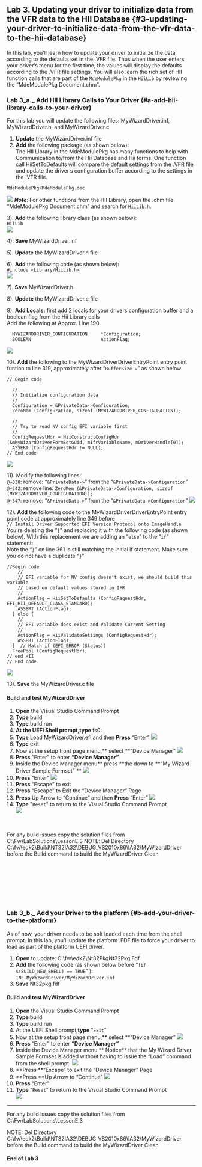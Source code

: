 <!--- @file
 file
 
Copyright (c) 2018, Intel Corporation. All rights reserved.<BR>

Redistribution and use in source (original document form) and 'compiled'
forms (converted to PDF, epub, HTML and other formats) with or without
modification, are permitted provided that the following conditions are met:

1) Redistributions of source code (original document form) must retain the
above copyright notice, this list of conditions and the following
disclaimer as the first lines of this file unmodified.

2) Redistributions in compiled form (transformed to other DTDs, converted to
PDF, epub, HTML and other formats) must reproduce the above copyright
notice, this list of conditions and the following disclaimer in the
documentation and/or other materials provided with the distribution.

THIS DOCUMENTATION IS PROVIDED BY TIANOCORE PROJECT "AS IS" AND ANY EXPRESS OR
IMPLIED WARRANTIES, INCLUDING, BUT NOT LIMITED TO, THE IMPLIED WARRANTIES OF
MERCHANTABILITY AND FITNESS FOR A PARTICULAR PURPOSE ARE DISCLAIMED. IN NO
EVENT SHALL TIANOCORE PROJECT BE LIABLE FOR ANY DIRECT, INDIRECT, INCIDENTAL,
SPECIAL, EXEMPLARY, OR CONSEQUENTIAL DAMAGES (INCLUDING, BUT NOT LIMITED TO,
PROCUREMENT OF SUBSTITUTE GOODS OR SERVICES; LOSS OF USE, DATA, OR PROFITS;
OR BUSINESS INTERRUPTION) HOWEVER CAUSED AND ON ANY THEORY OF LIABILITY,
WHETHER IN CONTRACT, STRICT LIABILITY, OR TORT (INCLUDING NEGLIGENCE OR
OTHERWISE) ARISING IN ANY WAY OUT OF THE USE OF THIS DOCUMENTATION, EVEN IF
ADVISED OF THE POSSIBILITY OF SUCH DAMAGE.

-->
## Lab 3\. Updating your driver to initialize data from the VFR data to the HII Database {#3-updating-your-driver-to-initialize-data-from-the-vfr-data-to-the-hii-database}

In this lab, you’ll learn how to update your driver to initialize the data according to the defaults set in the .VFR file. Thus when the user enters your driver’s menu for the first time, the values will display the defaults according to the .VFR file settings. You will also learn the rich set of HII function calls that are part of the `MdeModulePkg` in the `HiiLib` by reviewing the “MdeModulePkg Document.chm”.

### Lab 3_a._ Add HII Library Calls to Your Driver {#a-add-hii-library-calls-to-your-driver}

For this lab you will update the following files: MyWizardDriver.inf, MyWizardDriver.h, and MyWizardDriver.c
1. **Update** the MyWizardDriver.inf file  
2. **Add** the following package (as shown below):  <br>The HII Library in the MdeModulePkg has many functions to help with Communication to/from the Hii Database and Hii forms. One function call HiiSetToDefaults will compare the default settings from the .VFR file and update the driver’s configuration buffer according to the settings in the .VFR file.        <br>

```
MdeModulePkg/MdeModulePkg.dec
```
![](/media/image38.png)
**_Note_**: For other functions from the HII Library, open the .chm file “MdeModulePkg Document.chm” and search for `HiiLib.h`. <br>

3). **Add** the following library class (as shown below): <br>
`HiiLib` <br>
![](/media/image39.png)<br>

4). **Save** MyWizardDriver.inf <br>

5). **Update** the MyWizardDriver.h file <br>

6). **Add** the following code (as shown below):                <br> `#include <Library/HiiLib.h>`<br>
![](/media/image40.png)<br>

7). **Save** MyWizardDriver.h <br>

8). **Update** the MyWizardDriver.c file <br>

9). **Add Locals:** first add 2 locals for your drivers configuration buffer and a boolean flag from the Hii Library calls <br>Add the following at Approx. Line 190. 
```
  MYWIZARDDRIVER_CONFIGURATION     *Configuration;
  BOOLEAN                          ActionFlag;
```
![](/media/image41.png)<br>

10). **Add** the following to the MyWizardDriverDriverEntryPoint entry point funtion to line 319, approximately after “`BufferSize =`” as shown below 
```
// Begin code
  
  //
  // Initialize configuration data
  //
  Configuration = &PrivateData->Configuration;
  ZeroMem (Configuration, sizeof (MYWIZARDDRIVER_CONFIGURATION));
  
  //
  // Try to read NV config EFI variable first
  //
  ConfigRequestHdr = HiiConstructConfigHdr (&mMyWizardDriverFormSetGuid, mIfrVariableName, mDriverHandle[0]);
  ASSERT (ConfigRequestHdr != NULL);
// End code
```
![](/media/image42.png)<br>

11). Modify the following lines: <br>
`@~338`: remove: “`&PrivateData->`” from the “`&PrivateData->Configuration`”<br>
`@~342`: remove line: `ZeroMem (&PrivateData->Configuration, sizeof (MYWIZARDDRIVER_CONFIGURATION));`<br>
`@~347`: remove: “`&PrivateData->`” from the “`&PrivateData->Configuration`”
![](/media/image43_1.JPG)<br>

12). **Add** the following code to the MyWizardDriverDriverEntryPoint entry point code at approximately line 349 before<br>
 `// Install Driver Supported EFI Version Protocol onto ImageHandle`
You’re deleting the “`}`" and replacing it with the following code (as shown below).  With this replacement we are adding an “`else`” to the “`if`” statement: <br>
Note the “`}`” on line 361 is still matching the initial if statement.  Make sure you do not have a duplicate “`}`”
```
//Begin code
    //
    // EFI variable for NV config doesn't exist, we should build this variable
    // based on default values stored in IFR
    //
    ActionFlag = HiiSetToDefaults (ConfigRequestHdr, EFI_HII_DEFAULT_CLASS_STANDARD);
    ASSERT (ActionFlag);
  } else {
    //
    // EFI variable does exist and Validate Current Setting
    //
    ActionFlag = HiiValidateSettings (ConfigRequestHdr);
    ASSERT (ActionFlag);
  }  // Match if (EFI_ERROR (Status)) 
  FreePool (ConfigRequestHdr);
// end HII
// End code
```
![](/media/image44.png)<br>

13).  **Save** the MyWizardDriver.c file 

#### Build and test MyWizardDriver

1. **Open** the Visual Studio Command Prompt 
2.  **Type** build 
3. **Type** build run 
4.  **At the UEFI Shell prompt,type** fs0: 
5.  **Type** Load MyWizardDriver.efi and then **Press** “Enter” 
![](/media/image17.png)
6.  **Type** exit 
7.  Now at the setup front page menu,** select **“Device Manager”
![](/media/image18.png)
8. **Press** “Enter”  to enter **“Device Manager”**
9. Inside the Device Manager menu** press **the down to **“My Wizard Driver Sample Formset” **
![](/media/image19.png)
10. **Press** “Enter”
![](/media/image20.png) 
11. **Press** “Escape” to exit
10. **Press** “Escape” to Exit the “Device Manager” Page
11. **Press** Up Arrow to “Continue” and then **Press** “Enter” 
![](/media/image24.png)
12. **Type** "`Reset`" to return to the Visual Studio Command Prompt <br>
![](/media/image97.png)
<br> 

For any build issues copy the solution files from C:\Fw\LabSolutions\LessonE.3
NOTE: Del Directory C:\fw\edk2\Build\NT32IA32\DEBUG_VS2010x86\IA32\MyWizardDriver before the Build command to build the MyWizardDriver Clean

<br><br><br>
<br><br><br>






### Lab 3_b._ Add your Driver to the platform  {#b-add-your-driver-to-the-platform}

As of now, your driver needs to be soft loaded each time from the shell prompt.  In this lab, you’ll update the platform .FDF file to force your driver to load as part of the platform UEFI driver.  

1. **Open** to update:  C:\fw\edk2\Nt32PkgNt32Pkg.Fdf 
2. **Add** the following code (as shown below before “`!if $(BUILD_NEW_SHELL) == TRUE`” ):<br>
 `INF MyWizardDriver/MyWizardDriver.inf`  <Br>
3. **Save** Nt32pkg.fdf




#### Build and test MyWizardDriver

1. **Open** the Visual Studio Command Prompt 
2.  **Type** build 
3. **Type** build run 
4.  At the UEFI Shell prompt,**type** "`Exit`" 
5.  Now at the setup front page menu,** select **“Device Manager”
![](/media/image18.png)
6. **Press** “Enter”  to enter **“Device Manager”**
7. Inside the Device Manager menu ** Notice** that the My Wizard Driver Sample Formset is added without having to issue the “Load” command from the shell prompt.
![](/media/image47.png)
8. **Press **“Escape” to exit the “Device Manager” Page
9. **Press **Up Arrow to “Continue”
![](/media/image24.png)
10. **Press** “Enter” 
11. **Type** "`Reset`" to return to the Visual Studio Command Prompt<br> 
![](/media/image97.png)
 

---

For any build issues copy the solution files from C:\Fw\LabSolutions\LessonE.3

NOTE: Del Directory C:\fw\edk2\Build\NT32IA32\DEBUG_VS2010x86\IA32\MyWizardDriver before the Build command to build the MyWizardDriver Clean


#### End of Lab 3
